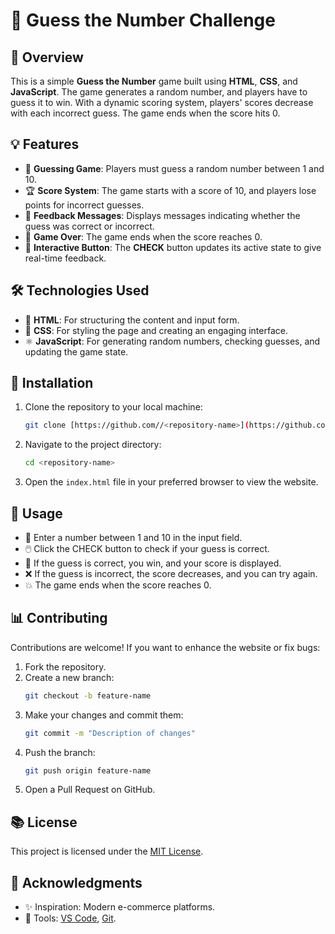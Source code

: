 # 🎲 Guess the Number Challenge

## 📃 Overview
This is a simple **Guess the Number** game built using **HTML**, **CSS**, and **JavaScript**. The game generates a random number, and players have to guess it to win. With a dynamic scoring system, players' scores decrease with each incorrect guess. The game ends when the score hits 0.

## 💡 Features
- 🎯 **Guessing Game**: Players must guess a random number between 1 and 10.
- 🏆 **Score System**: The game starts with a score of 10, and players lose points for incorrect guesses.
- 💬 **Feedback Messages**: Displays messages indicating whether the guess was correct or incorrect.
- 🚫 **Game Over**: The game ends when the score reaches 0.
- 🔄 **Interactive Button**: The **CHECK** button updates its active state to give real-time feedback.

## 🛠️ Technologies Used
- 🔢 **HTML**: For structuring the content and input form.
- 💎 **CSS**: For styling the page and creating an engaging interface.
- ⚛️ **JavaScript**: For generating random numbers, checking guesses, and updating the game state.

## 🔧 Installation
1. Clone the repository to your local machine:
   ```bash
   git clone [https://github.com//<repository-name>](https://github.com/muhammaduali/Guess_number).git
   ```
2. Navigate to the project directory:
   ```bash
   cd <repository-name>
   ```
3. Open the `index.html` file in your preferred browser to view the website.

## 🔁 Usage
- 🔢 Enter a number between 1 and 10 in the input field.
- 🖱️ Click the CHECK button to check if your guess is correct.
- 🎉 If the guess is correct, you win, and your score is displayed.
- ❌ If the guess is incorrect, the score decreases, and you can try again.
- 💥 The game ends when the score reaches 0.

## 📊 Contributing
Contributions are welcome! If you want to enhance the website or fix bugs:
1. Fork the repository.
2. Create a new branch:
   ```bash
   git checkout -b feature-name
   ```
3. Make your changes and commit them:
   ```bash
   git commit -m "Description of changes"
   ```
4. Push the branch:
   ```bash
   git push origin feature-name
   ```
5. Open a Pull Request on GitHub.

## 📚 License
This project is licensed under the [MIT License](LICENSE).

## 🙏 Acknowledgments
- ✨ Inspiration: Modern e-commerce platforms.
- 🔧 Tools: [VS Code](https://code.visualstudio.com/), [Git](https://git-scm.com/).
